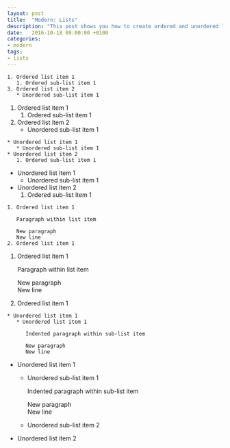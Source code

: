 ```yaml
---
layout: post
title:  "Modern: Lists"
description: "This post shows you how to create ordered and unordered lists using Markdown."
date:   2016-10-18 09:00:00 +0100
categories:
- modern
tags:
- lists
---
```


```
1. Ordered list item 1
   1. Ordered sub-list item 1
3. Ordered list item 2
   * Unordered sub-list item 1
```

1. Ordered list item 1
   1. Ordered sub-list item 1
3. Ordered list item 2
   * Unordered sub-list item 1

<!--more-->

```
* Unordered list item 1
   * Unordered sub-list item 1
* Unordered list item 2
   1. Ordered sub-list item 1
```

* Unordered list item 1
   * Unordered sub-list item 1
* Unordered list item 2
   1. Ordered sub-list item 1

```
1. Ordered list item 1

   Paragraph within list item
   
   New paragraph  
   New line
2. Ordered list item 1
```

1. Ordered list item 1

   Paragraph within list item
   
   New paragraph  
   New line
2. Ordered list item 1

```
* Unordered list item 1
   * Unordered list item 1

      Indented paragraph within sub-list item

      New paragraph  
      New line
```

* Unordered list item 1
   * Unordered sub-list item 1

      Indented paragraph within sub-list item

      New paragraph  
      New line
   * Unordered sub-list item 2
* Unordered list item 2